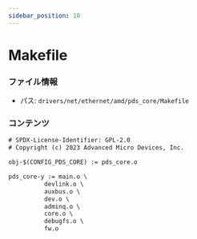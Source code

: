 ```yaml
---
sidebar_position: 10
---
```

# Makefile

### ファイル情報

- パス: `drivers/net/ethernet/amd/pds_core/Makefile`

### コンテンツ

```txt
# SPDX-License-Identifier: GPL-2.0
# Copyright (c) 2023 Advanced Micro Devices, Inc.

obj-$(CONFIG_PDS_CORE) := pds_core.o

pds_core-y := main.o \
	      devlink.o \
	      auxbus.o \
	      dev.o \
	      adminq.o \
	      core.o \
	      debugfs.o \
	      fw.o

```
